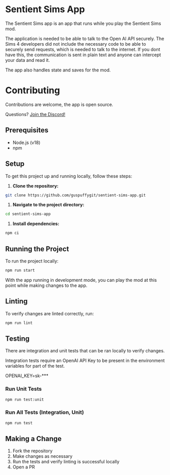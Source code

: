 # Sentient Sims App

The Sentient Sims app is an app that runs while you play the Sentient Sims mod.

The application is needed to be able to talk to the Open AI API securely. The Sims 4 developers
did not include the necessary code to be able to securely send requests, which is needed to
talk to the internet. If you dont have this, the communication is sent in plain text and anyone
can intercept your data and read it.

The app also handles state and saves for the mod.

# Contributing

Contributions are welcome, the app is open source.

Questions? [Join the Discord!](https://discord.com/invite/JTjbydmUAp)

## Prerequisites
- Node.js (v18)
- npm

## Setup

To get this project up and running locally, follow these steps:

1. **Clone the repository:**
```bash
git clone https://github.com/guspuffygit/sentient-sims-app.git
```
1. **Navigate to the project directory:**
```bash
cd sentient-sims-app
```

1. **Install dependencies:**
```bash
npm ci
```

## Running the Project

To run the project locally:

```bash
npm run start
```

With the app running in development mode, you can play the mod at this point while making changes to the app.

## Linting

To verify changes are linted correctly, run:
```bash
npm run lint
```

## Testing

There are integration and unit tests that can be ran locally to verify changes.

Integration tests require an OpenAI API Key to be present in the environment variables for part of the test.

OPENAI_KEY=sk-***

### Run Unit Tests

```bash
npm run test:unit
```

### Run All Tests (Integration, Unit)
```bash
npm run test
```

## Making a Change

1. Fork the repository
1. Make changes as necessary
1. Run the tests and verify linting is successful locally
1. Open a PR
